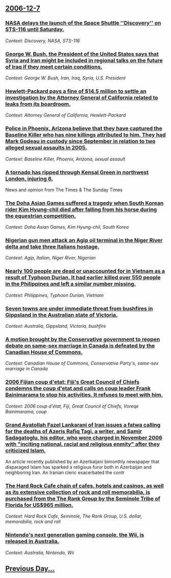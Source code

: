 ## [2006-12-7](/news/2006/12/7/index.md)

### [ NASA delays the launch of the Space Shuttle ''Discovery'' on STS-116 until Saturday. ](/news/2006/12/7/nasa-delays-the-launch-of-the-space-shuttle-discovery-on-sts-116-until-saturday.md)
_Context: Discovery, NASA, STS-116_

### [ George W. Bush, the President of the United States says that Syria and Iran might be included in regional talks on the future of Iraq if they meet certain conditions. ](/news/2006/12/7/george-w-bush-the-president-of-the-united-states-says-that-syria-and-iran-might-be-included-in-regional-talks-on-the-future-of-iraq-if-th.md)
_Context: George W. Bush, Iran, Iraq, Syria, U.S. President_

### [ Hewlett-Packard pays a fine of $14.5 million to settle an investigation by the Attorney General of California related to leaks from its boardroom. ](/news/2006/12/7/hewlett-packard-pays-a-fine-of-14-5-million-to-settle-an-investigation-by-the-attorney-general-of-california-related-to-leaks-from-its-boa.md)
_Context: Attorney General of California, Hewlett-Packard_

### [ Police in Phoenix, Arizona believe that they have captured the Baseline Killer who has nine killings attributed to him. They had Mark Godeau in custody since September in relation to two alleged sexual assaults in 2005. ](/news/2006/12/7/police-in-phoenix-arizona-believe-that-they-have-captured-the-baseline-killer-who-has-nine-killings-attributed-to-him-they-had-mark-godea.md)
_Context: Baseline Killer, Phoenix, Arizona, sexual assault_

### [ A tornado has ripped through Kensal Green in northwest London, injuring 6.](/news/2006/12/7/a-tornado-has-ripped-through-kensal-green-in-northwest-london-injuring-6.md)
News and opinion from The Times &amp; The Sunday Times

### [ The Doha Asian Games suffered a tragedy when South Korean rider Kim Hyung-chil died after falling from his horse during the equestrian competition. ](/news/2006/12/7/the-doha-asian-games-suffered-a-tragedy-when-south-korean-rider-kim-hyung-chil-died-after-falling-from-his-horse-during-the-equestrian-comp.md)
_Context: Doha Asian Games, Kim Hyung-chil, South Korea_

### [ Nigerian gun men attack an Agip oil terminal in the Niger River delta and take three Italians hostage. ](/news/2006/12/7/nigerian-gun-men-attack-an-agip-oil-terminal-in-the-niger-river-delta-and-take-three-italians-hostage.md)
_Context: Agip, Italian, Niger River, Nigerian_

### [ Nearly 100 people are dead or unaccounted for in Vietnam as a result of Typhoon Durian. It had earlier killed over 550 people in the Philippines and left a similar number missing. ](/news/2006/12/7/nearly-100-people-are-dead-or-unaccounted-for-in-vietnam-as-a-result-of-typhoon-durian-it-had-earlier-killed-over-550-people-in-the-philip.md)
_Context: Philippines, Typhoon Durian, Vietnam_

### [ Seven towns are under immediate threat from bushfires in Gippsland in the Australian state of Victoria. ](/news/2006/12/7/seven-towns-are-under-immediate-threat-from-bushfires-in-gippsland-in-the-australian-state-of-victoria.md)
_Context: Australia, Gippsland, Victoria, bushfire_

### [ A motion brought by the Conservative government to reopen debate on same-sex marriage in Canada is defeated by the Canadian House of Commons. ](/news/2006/12/7/a-motion-brought-by-the-conservative-government-to-reopen-debate-on-same-sex-marriage-in-canada-is-defeated-by-the-canadian-house-of-common.md)
_Context: Canadian House of Commons, Conservative Party's, same-sex marriage in Canada_

### [ 2006 Fijian coup d'etat:  Fiji's Great Council of Chiefs condemns the coup d'etat and calls on coup leader Frank Bainimarama to stop his activities. It refuses to meet with him. ](/news/2006/12/7/2006-fijian-coup-d-a-c-tat-p-fiji-s-great-council-of-chiefs-condemns-the-coup-d-a-c-tat-and-calls-on-coup-leader-frank-bainimarama-to-stop-his.md)
_Context: 2006 coup d'état, Fiji, Great Council of Chiefs, Voreqe Bainimarama, coup_

### [ Grand Ayatollah Fazel Lankarani of Iran issues a fatwa calling for the deaths of Azeris Rafiq Tagi, a writer, and Samir Sadagatoglu, his editor, who were charged in November 2006 with "inciting national, racial and religious enmity" after they criticized Islam. ](/news/2006/12/7/grand-ayatollah-fazel-lankarani-of-iran-issues-a-fatwa-calling-for-the-deaths-of-azeris-rafiq-taaa-a-writer-and-samir-sadagatoglu-his.md)
An article recently published by an Azerbaijani bimonthly newspaper that disparaged Islam has sparked a religious furor both in Azerbaijan and neighboring Iran. An Iranian cleric exacerbated the contr

### [ The Hard Rock Cafe chain of cafes, hotels and casinos, as well as its extensive collection of rock and roll memorabilia, is purchased from the The Rank Group by the Seminole Tribe of Florida for US$965 million. ](/news/2006/12/7/the-hard-rock-cafe-chain-of-cafes-hotels-and-casinos-as-well-as-its-extensive-collection-of-rock-and-roll-memorabilia-is-purchased-from.md)
_Context: Hard Rock Cafe, Seminole, The Rank Group, U.S. dollar, memorabilia, rock and roll_

### [ Nintendo's next generation gaming console, the Wii, is released in Australia. ](/news/2006/12/7/nintendo-s-next-generation-gaming-console-the-wii-is-released-in-australia.md)
_Context: Australia, Nintendo, Wii_

## [Previous Day...](/news/2006/12/6/index.md)

